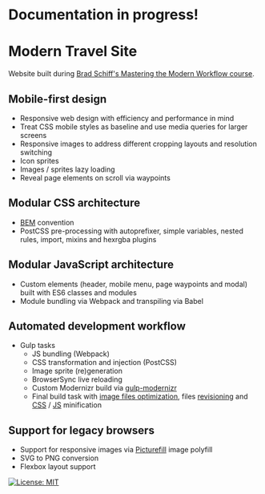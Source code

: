 # Documentation in progress!

# Modern Travel Site
Website built during [Brad Schiff's Mastering the Modern Workflow course](https://www.udemy.com/git-a-web-developer-job-mastering-the-modern-workflow/).

## Mobile-first design
* Responsive web design with efficiency and performance in mind
* Treat CSS mobile styles as baseline and use media queries for larger screens
* Responsive images to address different cropping layouts and resolution switching
* Icon sprites
* Images / sprites lazy loading
* Reveal page elements on scroll via waypoints

## Modular CSS architecture
* [BEM](http://getbem.com/introduction/) convention
* PostCSS pre-processing with autoprefixer, simple variables, nested rules, import, mixins and hexrgba plugins

## Modular JavaScript architecture
* Custom elements (header, mobile menu, page waypoints and modal) built with ES6 classes and modules
* Module bundling via Webpack and transpiling via Babel

## Automated development workflow
* Gulp tasks
  * JS bundling (Webpack)
  * CSS transformation and injection (PostCSS)
  * Image sprite (re)generation
  * BrowserSync live reloading
  * Custom Modernizr build via [gulp-modernizr](https://github.com/rejas/gulp-modernizr)
  * Final build task with [image files optimization](https://github.com/sindresorhus/gulp-imagemin), files [revisioning](https://github.com/sindresorhus/gulp-rev) and [CSS](https://github.com/ben-eb/gulp-cssnano) / [JS](https://github.com/terinjokes/gulp-uglify) minification

## Support for legacy browsers
* Support for responsive images via [Picturefill](https://github.com/scottjehl/picturefill) image polyfill
* SVG to PNG conversion
* Flexbox layout support

[![License: MIT](https://img.shields.io/badge/License-MIT-yellow.svg)](./LICENSE.txt)
